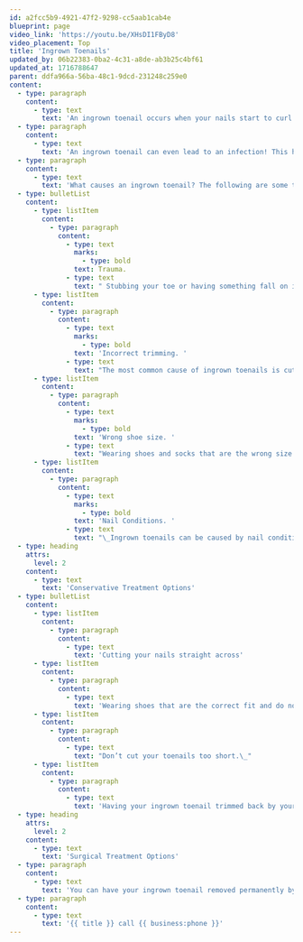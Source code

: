 ```yaml
---
id: a2fcc5b9-4921-47f2-9298-cc5aab1cab4e
blueprint: page
video_link: 'https://youtu.be/XHsDI1FByD8'
video_placement: Top
title: 'Ingrown Toenails'
updated_by: 06b22383-0ba2-4c31-a8de-ab3b25c4bf61
updated_at: 1716788647
parent: ddfa966a-56ba-48c1-9dcd-231248c259e0
content:
  - type: paragraph
    content:
      - type: text
        text: 'An ingrown toenail occurs when your nails start to curl into the skin border of your nails. The digging in of the nail often irritates that skin, causing pain, and can also cause redness and swelling.'
  - type: paragraph
    content:
      - type: text
        text: 'An ingrown toenail can even lead to an infection! This happens because the nail that is curving in, causes a break in skin and allows bacteria to enter. Signs that this has happened are often your nail border becoming red, swollen, with drainage or pus oozing out of the nail border.'
  - type: paragraph
    content:
      - type: text
        text: 'What causes an ingrown toenail? The following are some things that could cause an ingrown toenail to develop:'
  - type: bulletList
    content:
      - type: listItem
        content:
          - type: paragraph
            content:
              - type: text
                marks:
                  - type: bold
                text: Trauma.
              - type: text
                text: " Stubbing your toe or having something fall on it can cause an ingrown toenail. Repetitive microtrauma over time can also lead to an ingrown toenail. Activities such as running or kicking.\_"
      - type: listItem
        content:
          - type: paragraph
            content:
              - type: text
                marks:
                  - type: bold
                text: 'Incorrect trimming. '
              - type: text
                text: "The most common cause of ingrown toenails is cutting your nails too short. This encourages your skin next to the nail to fold over the nail.\_"
      - type: listItem
        content:
          - type: paragraph
            content:
              - type: text
                marks:
                  - type: bold
                text: 'Wrong shoe size. '
              - type: text
                text: "Wearing shoes and socks that are the wrong size repeatedly, over time, can lead to ingrown toenails to develop.\_"
      - type: listItem
        content:
          - type: paragraph
            content:
              - type: text
                marks:
                  - type: bold
                text: 'Nail Conditions. '
              - type: text
                text: "\_Ingrown toenails can be caused by nail conditions such as a fungal infection."
  - type: heading
    attrs:
      level: 2
    content:
      - type: text
        text: 'Conservative Treatment Options'
  - type: bulletList
    content:
      - type: listItem
        content:
          - type: paragraph
            content:
              - type: text
                text: 'Cutting your nails straight across'
      - type: listItem
        content:
          - type: paragraph
            content:
              - type: text
                text: 'Wearing shoes that are the correct fit and do not put added pressure on your nails.'
      - type: listItem
        content:
          - type: paragraph
            content:
              - type: text
                text: "Don’t cut your toenails too short.\_"
      - type: listItem
        content:
          - type: paragraph
            content:
              - type: text
                text: 'Having your ingrown toenail trimmed back by your podiatrist.'
  - type: heading
    attrs:
      level: 2
    content:
      - type: text
        text: 'Surgical Treatment Options'
  - type: paragraph
    content:
      - type: text
        text: 'You can have your ingrown toenail removed permanently by your podiatrist. This is a simple in office procedure that removes the nail border that is causing you pain.'
  - type: paragraph
    content:
      - type: text
        text: '{{ title }} call {{ business:phone }}'
---
```

